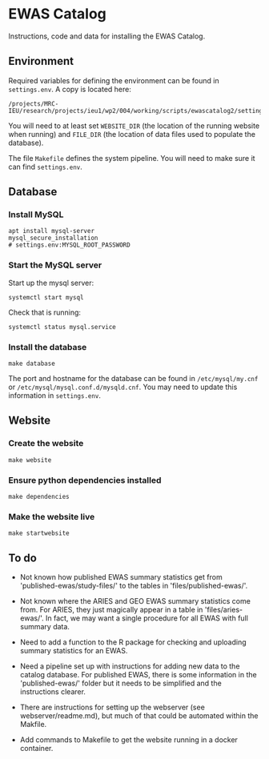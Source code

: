 # EWAS Catalog

Instructions, code and data for installing the EWAS Catalog.

## Environment

Required variables for defining the environment can be found in `settings.env`.
A copy is located here:
```
/projects/MRC-IEU/research/projects/ieu1/wp2/004/working/scripts/ewascatalog2/settings.env
```
You will need to at least set `WEBSITE_DIR` (the location of the running website when running)
and `FILE_DIR` (the location of data files used to populate the database). 

The file `Makefile` defines the system pipeline.
You will need to make sure it can find `settings.env`. 

## Database

### Install MySQL

```
apt install mysql-server
mysql_secure_installation
# settings.env:MYSQL_ROOT_PASSWORD
```

### Start the MySQL server
Start up the mysql server:
```
systemctl start mysql
```

Check that is running:
```
systemctl status mysql.service
```

### Install the database

```
make database
```

The port and hostname for the database can be found in
`/etc/mysql/my.cnf` or `/etc/mysql/mysql.conf.d/mysqld.cnf`.
You may need to update this information in `settings.env`.


## Website

### Create the website
```
make website
```

### Ensure python dependencies installed

```
make dependencies
```

### Make the website live

```
make startwebsite
```

## **To do**

* Not known how published EWAS summary statistics get from
  'published-ewas/study-files/' to the tables in
  'files/published-ewas/'.

* Not known where the ARIES and GEO EWAS summary statistics come from.
  For ARIES, they just magically appear in a table in
  'files/aries-ewas/'. In fact, we may want a single procedure for all 
  EWAS with full summary data.  

* Need to add a function to the R package for checking and uploading
  summary statistics for an EWAS.  

* Need a pipeline set up with instructions for adding new data to the
  catalog database.  For published EWAS, there is some information in
  the 'published-ewas/' folder but it needs to be simplified and the
  instructions clearer.

* There are instructions for setting up the webserver (see
  webserver/readme.md), but much of that could be automated
  within the Makfile.

* Add commands to Makefile to get the website running in a docker
  container.


